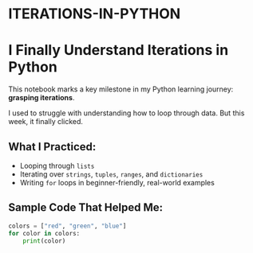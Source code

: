 # ITERATIONS-IN-PYTHON

# I Finally Understand Iterations in Python 

This notebook marks a key milestone in my Python learning journey: **grasping iterations**.

I used to struggle with understanding how to loop through data. But this week, it finally clicked.

## What I Practiced:
- Looping through `lists`
- Iterating over `strings`, `tuples`, `ranges`, and `dictionaries`
- Writing `for` loops in beginner-friendly, real-world examples

## Sample Code That Helped Me:
```python
colors = ["red", "green", "blue"]
for color in colors:
    print(color)
